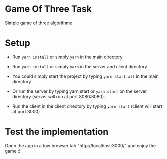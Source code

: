 # Game Of Three Task
Simple game of three algorithme

# Setup
- Run ```yarn install``` or simply ``yarn`` in the main directory 
- Run ```yarn install``` or simply ``yarn`` in the server and client directory
- You could simply start the project by typing ```yarn start:all``` in the main directory
 
- Or run the server by typing yarn start or ```yarn start``` on the server directory (server will run at port 8080:8080).
- Run the client in the client directory by typing ```yarn start``` (client will start at port 3000)

# Test the implementation 
Open the app in a tow browser tab "http://localhost:3000/" and enjoy the game :)

